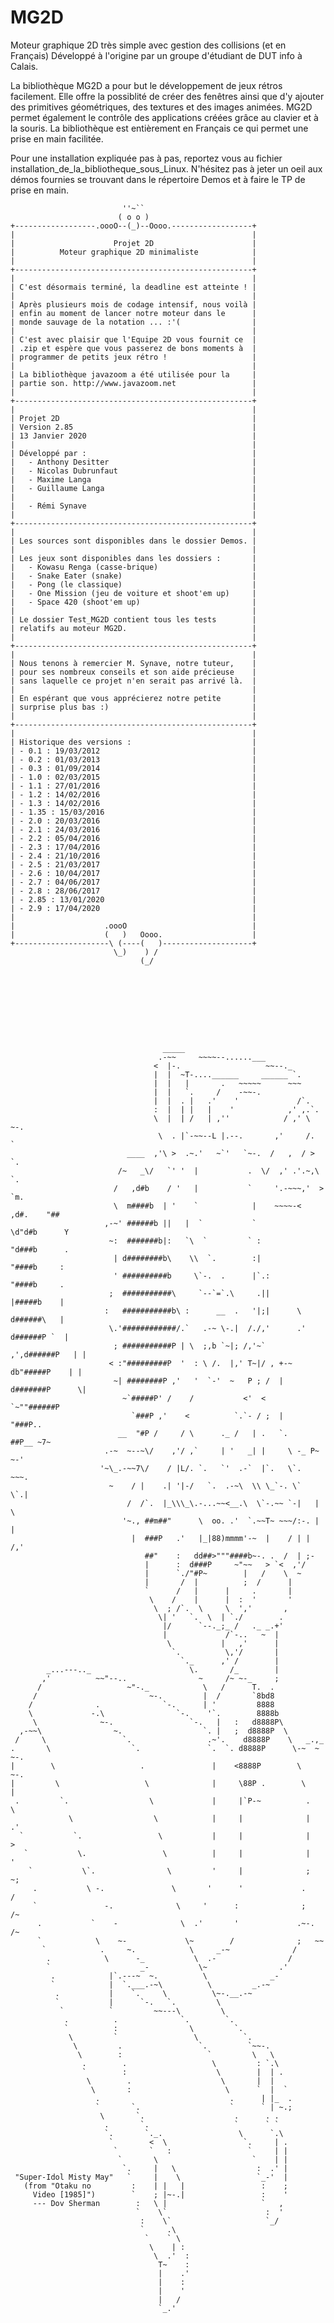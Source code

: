 # MG2D
Moteur graphique 2D très simple avec gestion des collisions (et en Français)
Développé à l'origine par un groupe d'étudiant de DUT info à Calais.




La bibliothèque MG2D a pour but le développement de jeux rétros facilement.
Elle offre la possiblité de créer des fenêtres ainsi que d'y ajouter des primitives géométriques, des textures et des images animées. MG2D permet également le contrôle des applications créées grâce au clavier et à la souris.
La bibliothèque est entièrement en Français ce qui permet une prise en main facilitée.

Pour une installation expliquée pas à pas, reportez vous au fichier installation_de_la_bibliotheque_sous_Linux. N'hésitez pas à jeter un oeil aux démos fournies se trouvant dans le répertoire Demos et à faire le TP de prise en main.


                             ''~``
                            ( o o )
    +------------------.oooO--(_)--Oooo.------------------+
    |                                                     |
    |                      Projet 2D                      |
    |          Moteur graphique 2D minimaliste            |
    |                                                     |
    +-----------------------------------------------------+
    |                                                     |
    | C'est désormais terminé, la deadline est atteinte ! |
    |                                                     |
    | Après plusieurs mois de codage intensif, nous voilà |
    | enfin au moment de lancer notre moteur dans le      |
    | monde sauvage de la notation ... :'(                |
    |                                                     |
    | C'est avec plaisir que l'Equipe 2D vous fournit ce  |
    | .zip et espère que vous passerez de bons moments à  |
    | programmer de petits jeux rétro !                   |
    |                                                     |
    | La bibliothèque javazoom a été utilisée pour la     |
    | partie son. http://www.javazoom.net                 |
    |                                                     |
    +-----------------------------------------------------+
    |                                                     |
    | Projet 2D                                           |
    | Version 2.85                                        |
    | 13 Janvier 2020                                     |
    |                                                     |
    | Développé par :                                     |
    |   - Anthony Desitter                                |
    |   - Nicolas Dubrunfaut                              |
    |   - Maxime Langa                                    |
    |   - Guillaume Langa                                 |
    |                                                     |
    |   - Rémi Synave                                     |
    |                                                     |
    +-----------------------------------------------------+
    |                                                     |
    | Les sources sont disponibles dans le dossier Demos. |
    |                                                     |
    | Les jeux sont disponibles dans les dossiers :       |
    |   - Kowasu Renga (casse-brique)                     |
    |   - Snake Eater (snake)                             |
    |   - Pong (le classique)                             |
    |   - One Mission (jeu de voiture et shoot'em up)     |
    |   - Space 420 (shoot'em up)                         |
    |                                                     |
    | Le dossier Test_MG2D contient tous les tests        |
    | relatifs au moteur MG2D.                            |
    |                                                     |
    +-----------------------------------------------------+
    |                                                     |
    | Nous tenons à remercier M. Synave, notre tuteur,    |
    | pour ses nombreux conseils et son aide précieuse    |
    | sans laquelle ce projet n'en serait pas arrivé là.  |
    |                                                     |
    | En espérant que vous apprécierez notre petite       |
    | surprise plus bas :)                                |
    |                                                     |
    +-----------------------------------------------------+
    |                                                     |
    | Historique des versions :                           |
    | - 0.1 : 19/03/2012                                  |
    | - 0.2 : 01/03/2013                                  |
    | - 0.3 : 01/09/2014                                  |
    | - 1.0 : 02/03/2015                                  |
    | - 1.1 : 27/01/2016                                  |
    | - 1.2 : 14/02/2016                                  |
    | - 1.3 : 14/02/2016                                  |
    | - 1.35 : 15/03/2016                                 |
    | - 2.0 : 20/03/2016                                  |
    | - 2.1 : 24/03/2016                                  |
    | - 2.2 : 05/04/2016                                  |
    | - 2.3 : 17/04/2016                                  |
    | - 2.4 : 21/10/2016                                  |
    | - 2.5 : 21/03/2017                                  |
    | - 2.6 : 10/04/2017                                  |
    | - 2.7 : 04/06/2017                                  |
    | - 2.8 : 28/06/2017                                  |
    | - 2.85 : 13/01/2020                                 |
    | - 2.9 : 17/04/2020                                  |
    |                                                     |
    |                    .oooO                            |
    |                    (   )   Oooo.                    |
    +---------------------\ (----(   )--------------------+
                           \_)    ) /
                                 (_/









                                      _____
                                     .-~~     ~~~~--......___
                                    <  |-.                   ~~--._
                                    |  |  ~T-....______     ______ `.
                                    |  |   |       .   ~~~~~      ~~~
                                    |  |   `.     /    -~~-.
                                    |  |  . |   .'    '             /`.
                                    :  |  | |   |    '            ,' ,.`.
                                    \  |  | /   | ,''            / ,' \  ~-.
                                     \  . |`-~~--L |.--.       ,'     /.   `
                              ____  ,'\ >  .~.'   ~`'   `~-.  /   ,  / >    `.
                            /~   _\/   `' '  |           .  \/  ,' .'.~,\    `.
                           /   ,d#b    / '   |           `     '.-~~~,'  >    `m.
                           \  m####b  | '    `            |    ~~~~-<  ,d#.    "##
                         ,-~' ######b ||   |  `           `          \d"d#b      Y
                          ~:  #######b|:   `\  `         ` :          "d###b      .
                           | d########b\    \\  `.        :|           "####b     :
                           ' ##########b     \`-.  .      |`.:          "####b     .
                          ;  ###########\     `--`=`.\     .||          |#####b    |
                         :   ###########b\ :      __  .   '|;|      \   d######\   |
                          \.'############/.`   .-~ \-.|  /./,'      .' d######P `  |
                           ; ###########P | \  ;,b `~|; /,'~`      ,',d######P   | |
                          < :"#########P  '  : \ /.  |,' T~|/ , +-~ db"#####P    | |
                           ~| ########P ,'   '  `-'  ~   P ; /  |  d#######P      \|
                             ~`#####P' /    /           <'  <   `~""######P
                               `###P ,'    <          `.`- / ;  |    "###P..
                            __  "#P /     / \      ._ /   | .   `.    ##P__ ~7~
                         .-~  ~--~\/    ,'/ ,`     | '   _| |     \ -_ P~  ~-'
                        '~\_.-~~7\/    / |L/. `.   `'  .-`  |`.   \`.  ~~~.
                          ~    / |    .| '|-/   `.  .-~\  \\ \_`-. \`  \`.|
                              /  /`.  |_\\\_\.-...~~<__.\  \`-.~~ `-|   | \
                             '~., ##m##"      \  oo. .'  `.~~T~ ~~~/:-. | |
                               |  ###P   .'   |_|88)mmmm'-~  |    / | | /,'
                                  ##"    :   dd##>"""####b~-. .  /  | ;-
                                  |      :  d###P     ~"~~   > `<  ,'/
                                  |      `./"#P~        |   /    \  ~
                                  |       /  |          ;  /      |
                                  `      /   |      |     .       |
                                   \    /    |      |  :  '       '
                                    \  ; /`.  \     \  ','       ,
                                     \| '   `.  \  | `./        .
                                      |/      `--._;_ /   ._ _.+'
                                      |             /`-..   ~  |
                                       \           |   ,'      |
                                        `.          \,'/       |
                                          `._      ,' /        |
            _...---.._                      \.       /_        |
           ,'          ~~"--..                ~     /~ ~-_     ;
          /                   ~"-._            \   /      T.  .
         /                         ~-.         |  /       `8bd8
        /              .              `-.      | '         8888
        \             -.\                `-.    '`.        8888b
         \              ~-.                 `-.   |   :   d8888P\
      ,-~~\                ~.                  `. |   ;  d8888P  \
     /     \                 `.                 .~'.    d8888P    \   _.,_
    .       \                  `.               `.  `. d8888P      \-~  ~ ~-.
    |        \                   .               |    <8888P        \        ~-.
    |         \                   \              |     \88P .        \         |
     .         `.                  \             |     |`P-~          .        \
                 \                  \            |     |              |        .'
      `           `.                 \           |     |              |        >
       `           \.                 \          |     |              |        '
        `           \`.                \         '     |              ;       ~;
         .           \ -.               \       '      '             .        /
         `               -.              \     '      :              ;      /~
          .           `    -              \  .'       '             .~-.  /~
          `            \    ~-             \~        /              ;   ~~
           `            .     ~.            \     _-~              /
            .            \      -_           \  .-                /
            `                    _-           \~                .'
             .            |`.---~  ~.          \              _-
             `            |  `.___.-~\          \         _.-~
              .           |    `.     \          \~-.__.-~
              `           |      `-.   `.         \
               `          `         ~~---\         \
                .          .              `.        `.
                `          :                \         `.
                 \         `                 \          `.
                  \         .                 `.         `~~-.
                   \        :                   `         \   \
                    .        .                   \         : `.\
                    `        :                    \        |  | .
                     \        .                    \       |  |
                      \       :                     \      `  |  `
                       .                             .      | |_  .
                       `       `.                    `      ` | ~.;
                        \       `.                    .      . .
                         .       `.                   `      ` `
                         `.       `._.                 \      `.\
                          `        <  \                 `.     | .
                           `       `   :                 `     | |
                            `       \                     `    | |
                             `.     |   \                  :  .' |
     "Super-Idol Misty May"   `     |    \                 `_-'  |
       (from "Otaku no         :    | |   |                 :    ;
         Video [1985]")        `    ; |~-.|                 :    '
         --- Dov Sherman        :   \ |                     `   ,
                                `    \`                      :  '
                                 :    \`                     `_/
                                 `     .\
                                  `    ` \
                                   \    | :
                                    \  .'  :
                                     T~    :
                                     |    .'
                                     |    :
                                     |    '
                                     |   /
                                     `_.' 
